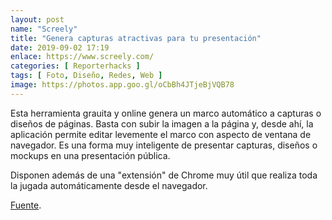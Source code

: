 ```yaml
---
layout: post
name: "Screely"
title: "Genera capturas atractivas para tu presentación"
date: 2019-09-02 17:19
enlace: https://www.screely.com/
categories: [ Reporterhacks ]
tags: [ Foto, Diseño, Redes, Web ]
image: https://photos.app.goo.gl/oCbBh4JTjeBjVQB78
---
```

Esta herramienta grauita y online genera un marco automático a capturas o diseños de páginas. Basta con subir la imagen a la página y, desde ahí, la aplicación permite editar levemente el marco con aspecto de ventana de navegador. Es una forma muy inteligente de presentar capturas, diseños o mockups en una presentación pública. 

Disponen además de una "extensión" de Chrome muy útil que realiza toda la jugada automáticamente desde el navegador.

[Fuente](https://www.screely.com/).

